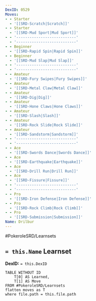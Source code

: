 ```yaml
---
DexID: 0529
Moves:
- - Starter
  - '[[SRD-Scratch|Scratch]]'
- - Starter
  - '[[SRD-Mud Sport|Mud Sport]]'
- - '---------------------------'
  - '---------------------------'
- - Beginner
  - '[[SRD-Rapid Spin|Rapid Spin]]'
- - Beginner
  - '[[SRD-Mud Slap|Mud Slap]]'
- - '---------------------------'
  - '---------------------------'
- - Amateur
  - '[[SRD-Fury Swipes|Fury Swipes]]'
- - Amateur
  - '[[SRD-Metal Claw|Metal Claw]]'
- - Amateur
  - '[[SRD-Dig|Dig]]'
- - Amateur
  - '[[SRD-Hone Claws|Hone Claws]]'
- - Amateur
  - '[[SRD-Slash|Slash]]'
- - Amateur
  - '[[SRD-Rock Slide|Rock Slide]]'
- - Amateur
  - '[[SRD-Sandstorm|Sandstorm]]'
- - '---------------------------'
  - '---------------------------'
- - Ace
  - '[[SRD-Swords Dance|Swords Dance]]'
- - Ace
  - '[[SRD-Earthquake|Earthquake]]'
- - Ace
  - '[[SRD-Drill Run|Drill Run]]'
- - Ace
  - '[[SRD-Fissure|Fissure]]'
- - '---------------------------'
  - '---------------------------'
- - Pro
  - '[[SRD-Iron Defense|Iron Defense]]'
- - Pro
  - '[[SRD-Rock Climb|Rock Climb]]'
- - Pro
  - '[[SRD-Submission|Submission]]'
Name: Drilbur
---
```


#PokeroleSRD/Learnsets

## `= this.Name` Learnset

**DexID:** `= this.DexID`

```dataview
TABLE WITHOUT ID
    T[0] AS Learned,
    T[1] AS Move
FROM #PokeroleSRD/Learnsets
flatten moves as T
where file.path = this.file.path
```
